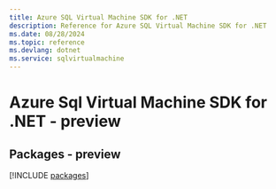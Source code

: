 ```yaml
---
title: Azure SQL Virtual Machine SDK for .NET
description: Reference for Azure SQL Virtual Machine SDK for .NET
ms.date: 08/28/2024
ms.topic: reference
ms.devlang: dotnet
ms.service: sqlvirtualmachine
---
```

# Azure Sql Virtual Machine SDK for .NET - preview
## Packages - preview
[!INCLUDE [packages](sql-virtual-machine-index.md)]